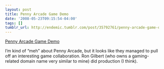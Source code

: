 ```yaml
---
layout: post
title: Penny Arcade Game Demo
date: '2008-05-23T09:15:54-04:00'
tags: []
tumblr_url: http://endemic.tumblr.com/post/35792761/penny-arcade-game-demo
---
```

[Penny Arcade Game Demo](http://www.playgreenhouse.com/featuredGame)  

I’m kind of “meh” about Penny Arcade, but it looks like they managed to pull off an interesting game collaboration. Ron Gilbert (who owns a gaming-related domain name very similar to mine) did production (I think).

